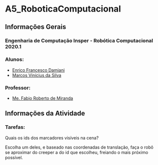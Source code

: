 # A5_RoboticaComputacional

<h2>Informações Gerais</h2>

<h3>Engenharia de Computação Insper - Robótica Computacional 2020.1</h3>

<h3>Alunos:</h3>
<ul>
  <li><a href=https://www.linkedin.com/in/enrico-damiani-125527196/>Enrico Francesco Damiani</a></li>
  <li><a href=https://www.linkedin.com/in/marcosvinis28/>Marcos Vinícius da Silva</a></li>
</ul>

<h3>Professor:</h3> 
<ul>
  <li><a href=https://www.linkedin.com/in/fabiodemiranda/>Me. Fabio Roberto de Miranda</a></li>
</ul>
<h2>Informações da Atividade</h2>

<h3>Tarefas:</h3>
<p>
Quais os ids dos marcadores visíveis na cena?

Escolha um deles, e baseado nas coordenadas de translação, faça o robô se aproximar do creeper a do id que escolheu, freiando o mais próximo possível.
</p>

